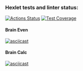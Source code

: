 ### Hexlet tests and linter status:
[![Actions Status](https://github.com/dark7lord/php-project-45/actions/workflows/hexlet-check.yml/badge.svg)](https://github.com/dark7lord/php-project-45/actions)
[![Test Coverage](https://api.codeclimate.com/v1/badges/d8a971149d1d08241e59/test_coverage)](https://codeclimate.com/github/dark7lord/php-project-45/test_coverage)

#### Brain Even
[![asciicast](https://asciinema.org/a/du93oFwRtUf8Ir6ZQGuTlXaFm.svg)](https://asciinema.org/a/du93oFwRtUf8Ir6ZQGuTlXaFm)

#### Brain Calc
[![asciicast](https://asciinema.org/a/xAJpACxQgn2HEDBWKQ9139BCt.svg)](https://asciinema.org/a/xAJpACxQgn2HEDBWKQ9139BCt)
